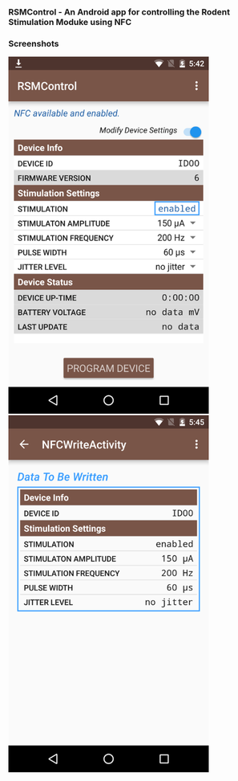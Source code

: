 ### RSMControl - An Android app for controlling the Rodent Stimulation Moduke using NFC

### Screenshots

<img src="https://github.com/kemerelab/RodentDBS/blob/master/Images/RSM_Control_settings.png" width="400">

<img src="https://github.com/kemerelab/RodentDBS/blob/master/Images/RSM_Control_program.png" width="400">



